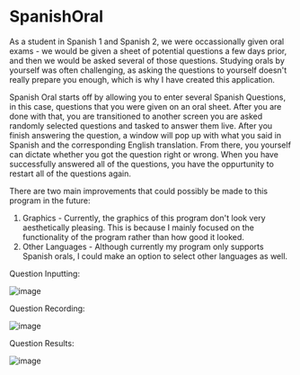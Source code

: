 # SpanishOral

As a student in Spanish 1 and Spanish 2, we were occassionally given oral exams - we would be given a sheet of potential questions a few days prior, and then we would be asked several of those questions. Studying orals by yourself was often challenging, as asking the questions to yourself doesn't really prepare you enough, which is why I have created this application.

Spanish Oral starts off by allowing you to enter several Spanish Questions, in this case, questions that you were given on an oral sheet. After you are done with that, you are transitioned to another screen you are asked randomly selected questions and tasked to answer them live. After you finish answering the question, a window will pop up with what you said in Spanish and the corresponding English translation. From there, you yourself can dictate whether you got the question right or wrong. When you have successfully answered all of the questions, you have the oppurtunity to restart all of the questions again. 

There are two main improvements that could possibly be made to this program in the future:
1. Graphics - Currently, the graphics of this program don't look very aesthetically pleasing. This is because I mainly focused on the functionality of the program rather than how good it looked. 
2. Other Languages - Although currently my program only supports Spanish orals, I could make an option to select other languages as well. 


Question Inputting:

![image](https://github.com/GithubArnavSharma/SpanishOral/assets/77365987/c1b08eb4-54ee-4f73-b6d8-c403bf0d4bf8)

Question Recording:

![image](https://github.com/GithubArnavSharma/SpanishOral/assets/77365987/2c3ab323-f2cc-4955-8e4c-8020452dada7)

Question Results:

![image](https://github.com/GithubArnavSharma/SpanishOral/assets/77365987/2cf58205-4d17-40e5-ba83-dbcf6472572a)
